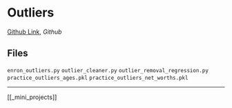 # Outliers

[Github Link](https://github.com/udacity/ud120-projects/tree/master/outliers), _Github_

## Files

`enron_outliers.py`
`outlier_cleaner.py`
`outlier_removal_regression.py`
`practice_outliers_ages.pkl`
`practice_outliers_net_worths.pkl`

---

[[_mini_projects]]
